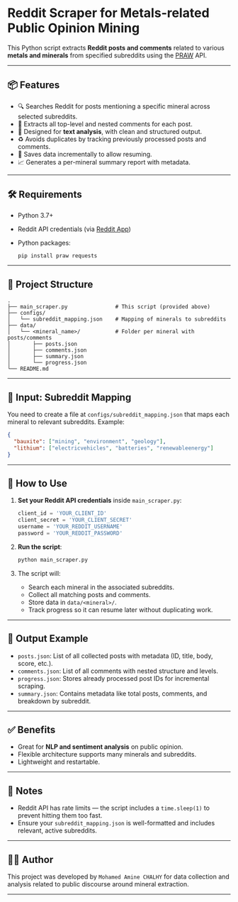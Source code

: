 # Reddit Scraper for Metals-related Public Opinion Mining

This Python script extracts **Reddit posts and comments** related to various **metals and minerals** from specified subreddits using the [PRAW](https://praw.readthedocs.io/) API.

---

## 📦 Features

* 🔍 Searches Reddit for posts mentioning a specific mineral across selected subreddits.
* 🧵 Extracts all top-level and nested comments for each post.
* 🧠 Designed for **text analysis**, with clean and structured output.
* ♻️ Avoids duplicates by tracking previously processed posts and comments.
* 💾 Saves data incrementally to allow resuming.
* 📈 Generates a per-mineral summary report with metadata.

---

## 🛠️ Requirements

* Python 3.7+
* Reddit API credentials (via [Reddit App](https://www.reddit.com/prefs/apps))
* Python packages:

  ```bash
  pip install praw requests
  ```

---

## 📁 Project Structure

```
.
├── main_scraper.py               # This script (provided above)
├── configs/
│   └── subreddit_mapping.json    # Mapping of minerals to subreddits
├── data/
│   └── <mineral_name>/           # Folder per mineral with posts/comments
│       ├── posts.json
│       ├── comments.json
│       ├── summary.json
│       └── progress.json
└── README.md
```

---

## 🧩 Input: Subreddit Mapping

You need to create a file at `configs/subreddit_mapping.json` that maps each mineral to relevant subreddits. Example:

```json
{
  "bauxite": ["mining", "environment", "geology"],
  "lithium": ["electricvehicles", "batteries", "renewableenergy"]
}
```

---

## 🚀 How to Use

1. **Set your Reddit API credentials** inside `main_scraper.py`:

   ```python
   client_id = 'YOUR_CLIENT_ID'
   client_secret = 'YOUR_CLIENT_SECRET'
   username = 'YOUR_REDDIT_USERNAME'
   password = 'YOUR_REDDIT_PASSWORD'
   ```

2. **Run the script**:

   ```bash
   python main_scraper.py
   ```

3. The script will:

   * Search each mineral in the associated subreddits.
   * Collect all matching posts and comments.
   * Store data in `data/<mineral>/`.
   * Track progress so it can resume later without duplicating work.

---

## 🧠 Output Example

* `posts.json`: List of all collected posts with metadata (ID, title, body, score, etc.).
* `comments.json`: List of all comments with nested structure and levels.
* `progress.json`: Stores already processed post IDs for incremental scraping.
* `summary.json`: Contains metadata like total posts, comments, and breakdown by subreddit.

---

## ✅ Benefits

* Great for **NLP and sentiment analysis** on public opinion.
* Flexible architecture supports many minerals and subreddits.
* Lightweight and restartable.

---

## 📌 Notes
* Reddit API has rate limits — the script includes a `time.sleep(1)` to prevent hitting them too fast.
* Ensure your `subreddit_mapping.json` is well-formatted and includes relevant, active subreddits.

---


## 👨‍💻 Author

This project was developed by `Mohamed Amine CHALHY` for data collection and analysis related to public discourse around mineral extraction.

---
